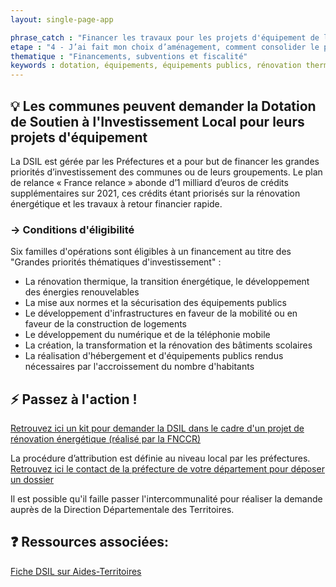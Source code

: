 ```yaml
---
layout: single-page-app

phrase_catch : "Financer les travaux pour les projets d'équipement de la commune avec la DSIL"
etape : "4 - J’ai fait mon choix d’aménagement, comment consolider le projet avant d’attaquer les travaux ?"
thematique : "Financements, subventions et fiscalité"
keywords : dotation, équipements, équipements publics, rénovation thermique, rénovation énergétique, mise aux normes, logement, mobilité, transports, numérique, école, scolaire, hébergements, contrat de ruralité,
---
```


## 💡 Les communes peuvent demander la Dotation de Soutien à l'Investissement Local pour leurs projets d'équipement

  La DSIL est gérée par les Préfectures et a pour but de financer les grandes priorités d’investissement des communes ou de leurs groupements. Le plan de relance « France relance » abonde d’1 milliard d’euros de crédits supplémentaires sur 2021, ces crédits étant priorisés sur la rénovation énergétique et les travaux à retour financier rapide.
  
  
### →  Conditions d'éligibilité

  
  Six familles d'opérations sont éligibles à un financement au titre des "Grandes priorités thématiques d'investissement" : 
  - La rénovation thermique, la transition énergétique, le développement des énergies renouvelables
  - La mise aux normes et la sécurisation des équipements publics
  - Le développement d'infrastructures en faveur de la mobilité ou en faveur de la construction de logements
  - Le développement du numérique et de la téléphonie mobile
  - La création, la transformation et la rénovation des bâtiments scolaires
  - La réalisation d'hébergement et d'équipements publics rendus nécessaires par l'accroissement du nombre d'habitants

  
## ⚡ Passez à l'action !

[Retrouvez ici un kit pour demander la DSIL dans le cadre d'un projet de rénovation énergétique (réalisé par la FNCCR)](https://www.fnccr.asso.fr/article/le-soutien-financier-dsil-aide-au-passage-des-travaux/)  
  

La procédure d’attribution est définie au niveau local par les préfectures.   
[Retrouvez ici le contact de la préfecture de votre département pour déposer un dossier](https://lannuaire.service-public.fr/navigation/prefecture)

Il est possible qu'il faille passer l'intercommunalité pour réaliser la demande auprès de la Direction Départementale des Territoires.


## ❓ Ressources associées:

[Fiche DSIL sur Aides-Territoires](https://aides-territoires.beta.gouv.fr/aides/0c7d-dotation-de-soutien-a-linvestissement-local-d/)

